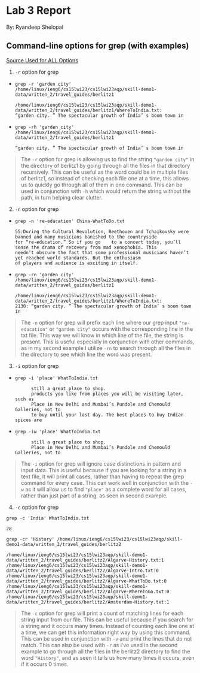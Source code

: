 
# Lab 3 Report

By: Ryandeep Shelopal

## Command-line options for grep (with examples)

[Source Used for ALL Options](https://www.gnu.org/software/grep/manual/grep.html)

1. `-r` option for grep
* ```
  grep -r 'garden city' /home/linux/ieng6/cs15lwi23/cs15lwi23aqp/skill-demo1-data/written_2/travel_guides/berlitz1
  
  /home/linux/ieng6/cs15lwi23/cs15lwi23aqp/skill-demo1-data/written_2/travel_guides/berlitz1/WhereToIndia.txt: 
  “garden city. ” The spectacular growth of India’ s boom town in
  ```
* ```
  grep -rh 'garden city' /home/linux/ieng6/cs15lwi23/cs15lwi23aqp/skill-demo1-data/written_2/travel_guides/berlitz1
  
  “garden city. ” The spectacular growth of India’ s boom town in
  ```
> The `-r` option for grep is allowing us to find the string `"garden city"` in the directory of berlitz1 by going through all the files in that directory recursively. This can be useful as the word could be in multiple files of berlitz1, so instead of checking each file one at a time, this allows us to quickly go through all of them in one command. This can be used in conjunction with `-h` which would return the string without the path, in turn helping clear clutter.

2. `-n` option for grep
* ```
  grep -n 're-education' China-WhatToDo.txt
  
  55:During the Cultural Revolution, Beethoven and Tchaikovsky were banned and many musicians banished to the countryside 
  for “re-education.” So if you go    to a concert today, you’ll sense the drama of recovery from mad xenophobia. This 
  needn’t obscure the fact that some professional musicians haven’t yet reached world standards. But the enthusiasm 
  of players and audience is exciting in itself.
  ```
* ```
  grep -rn 'garden city' /home/linux/ieng6/cs15lwi23/cs15lwi23aqp/skill-demo1-data/written_2/travel_guides/berlitz1
  
  /home/linux/ieng6/cs15lwi23/cs15lwi23aqp/skill-demo1-data/written_2/travel_guides/berlitz1/WhereToIndia.txt:
  2130: “garden city. ” The spectacular growth of India’ s boom town in
  ```
> The `-n` option for grep will prefix each line where our grep input `"re-education"` or `"garden city"` occurs with the corresponding line in the txt file. This way we will know in which line of the file, the string is present. This is useful especially in conjunction with other commands, as in my second example I utilize `-rn` to search through all the files in the directory to see which line the word was present.

3. `-i` option for grep
* ```
  grep -i 'place' WhatToIndia.txt
  
        still a great place to shop.
        products you like from places you will be visiting later, such as
        Place in New Delhi and Mumbai’s Pundole and Chemould Galleries, not to
        to buy until your last day. The best places to buy Indian spices are
  ```
* ```
  grep -iw 'place' WhatToIndia.txt
  
        still a great place to shop.
        Place in New Delhi and Mumbai’s Pundole and Chemould Galleries, not to
  ```
> The `-i` option for grep will ignore case distinctions in pattern and input data. This is useful because if you are looking for a string in a text file, it will print all cases, rather than having to repeat the grep command for every case. This can work well in conjunction with the `-w` as it will allow us to find `"place"` as a complete word for all cases, rather than just part of a string, as seen in second example.

4. `-c` option for grep
  ```
  grep -c 'India' WhatToIndia.txt
  
  28
  ```
  ```
  grep -cr 'History' /home/linux/ieng6/cs15lwi23/cs15lwi23aqp/skill-demo1-data/written_2/travel_guides/berlitz2
  
  /home/linux/ieng6/cs15lwi23/cs15lwi23aqp/skill-demo1-data/written_2/travel_guides/berlitz2/Algarve-History.txt:1
  /home/linux/ieng6/cs15lwi23/cs15lwi23aqp/skill-demo1-data/written_2/travel_guides/berlitz2/Algarve-Intro.txt:0
  /home/linux/ieng6/cs15lwi23/cs15lwi23aqp/skill-demo1-data/written_2/travel_guides/berlitz2/Algarve-WhatToDo.txt:0
  /home/linux/ieng6/cs15lwi23/cs15lwi23aqp/skill-demo1-data/written_2/travel_guides/berlitz2/Algarve-WhereToGo.txt:0
  /home/linux/ieng6/cs15lwi23/cs15lwi23aqp/skill-demo1-data/written_2/travel_guides/berlitz2/Amsterdam-History.txt:1
  ```
> The `-c` option for grep will print a count of matching lines for each string input from our file. This can be useful because if you search for a string and it occurs many times. Instead of counting each line one at a time, we can get this information right way by using this command. This can be used in conjunction with `-v` and print the lines that do not match. This can also be used with `-r` as i've used in the second example to go through all the files in the berlitz2 directory to find the word `"History"`, and as seen it tells us how many times it occurs, even if it occurs 0 times.











